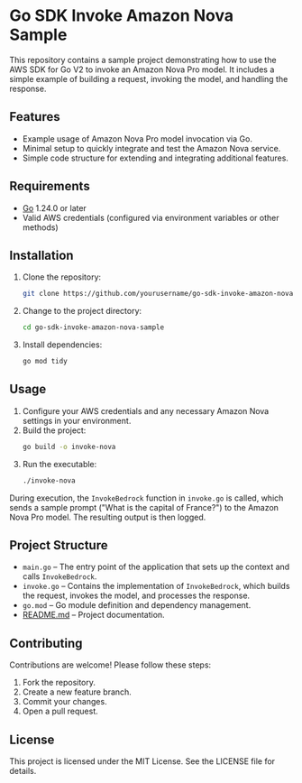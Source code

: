 # Go SDK Invoke Amazon Nova Sample

This repository contains a sample project demonstrating how to use the AWS SDK for Go V2 to invoke an Amazon Nova Pro model. It includes a simple example of building a request, invoking the model, and handling the response.

## Features

- Example usage of Amazon Nova Pro model invocation via Go.
- Minimal setup to quickly integrate and test the Amazon Nova service.
- Simple code structure for extending and integrating additional features.

## Requirements

- [Go](https://golang.org/dl/) 1.24.0 or later
- Valid AWS credentials (configured via environment variables or other methods)

## Installation

1. Clone the repository:
    ```sh
    git clone https://github.com/yourusername/go-sdk-invoke-amazon-nova-sample.git
    ```
2. Change to the project directory:
    ```sh
    cd go-sdk-invoke-amazon-nova-sample
    ```
3. Install dependencies:
    ```sh
    go mod tidy
    ```

## Usage

1. Configure your AWS credentials and any necessary Amazon Nova settings in your environment.
2. Build the project:
    ```sh
    go build -o invoke-nova
    ```
3. Run the executable:
    ```sh
    ./invoke-nova
    ```

During execution, the `InvokeBedrock` function in `invoke.go` is called, which sends a sample prompt ("What is the capital of France?") to the Amazon Nova Pro model. The resulting output is then logged.

## Project Structure

- `main.go` – The entry point of the application that sets up the context and calls `InvokeBedrock`.
- `invoke.go` – Contains the implementation of `InvokeBedrock`, which builds the request, invokes the model, and processes the response.
- `go.mod` – Go module definition and dependency management.
- [README.md](http://_vscodecontentref_/0) – Project documentation.

## Contributing

Contributions are welcome! Please follow these steps:
1. Fork the repository.
2. Create a new feature branch.
3. Commit your changes.
4. Open a pull request.

## License

This project is licensed under the MIT License. See the LICENSE file for details.
